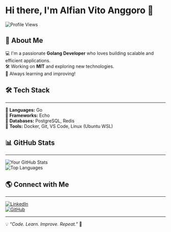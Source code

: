 # Hi there, I'm Alfian Vito Anggoro 👋

![Profile Views](https://komarev.com/ghpvc/?username=alfianvitoanggoromit&label=Profile%20Views&color=blue&style=flat)   

🚀 **About Me**
---
💻 I'm a passionate **Golang Developer** who loves building scalable and efficient applications.  
🛠️ Working on **MIT** and exploring new technologies.  
🎯 Always learning and improving!

## 🛠 Tech Stack
---
🔹 **Languages:** Go   
🔹 **Frameworks:** Echo   
🔹 **Databases:** PostgreSQL, Redis   
🔹 **Tools:** Docker, Git, VS Code, Linux (Ubuntu WSL)     

## 📊 GitHub Stats
---
![Your GitHub Stats](https://github-readme-stats.vercel.app/api?username=alfianvitoanggoromit&show_icons=true&theme=gruvbox)  
![Top Languages](https://github-readme-stats.vercel.app/api/top-langs/?username=alfianvitoanggoromit&layout=compact&theme=gruvbox)

## 🌎 Connect with Me
---
[![LinkedIn](https://img.shields.io/badge/LinkedIn-blue?style=for-the-badge&logo=linkedin)](https://www.linkedin.com/in/alfianvitoanggoro/)   
[![GitHub](https://img.shields.io/badge/GitHub-black?style=for-the-badge&logo=github)](https://github.com/alfianvitoanggoro/)   

---
💡 *“Code. Learn. Improve. Repeat.”* 🚀
